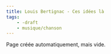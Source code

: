 ```yaml
---
title: Louis Bertignac - Ces idées là
tags:
    - -draft
    - musique/chanson
---
```


Page créée automatiquement, mais vide.
